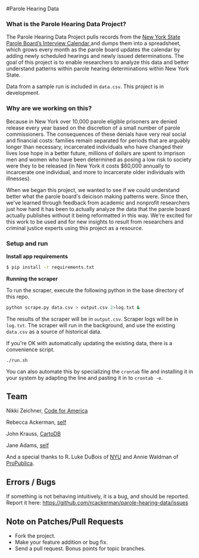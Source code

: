 #Parole Hearing Data

### What is the Parole Hearing Data Project?

The Parole Hearing Data Project pulls records from the <a href= "https://www.parole.ny.gov/calendar.html">New York State Parole Board’s Interview Calendar </a> and dumps them into a spreadsheet, which grows every month as the parole board updates the calendar by adding newly scheduled hearings and newly issued determinations.  The goal of this project is to enable researchers to analyze this data and better understand patterns within parole hearing determinations within New York State.

Data from a sample run is included in `data.csv`. This project is in development.

### Why are we working on this?

Because in New York over 10,000 parole eligible prisoners are denied release every year based on the discretion of a small number of parole commissioners. The consequences of these denials have very real social and financial costs: families remain separated for periods that are arguably longer than necessary, incarcerated individuals who have changed their lives lose hope in a better future, millions of dollars are spent to imprison men and women who have been determined as posing a low risk to society were they to be released (in New York it costs $60,000 annually to incarcerate one individual, and more to incarcerate older individuals with illnesses). 

When we began this project, we wanted to see if we could understand better what the parole board's deicison making patterns were. Since then, we've learned through feedback from academic and nonprofit researchers just how hard it has been to actually analyze the data that the parole board actually publishes without it being reformatted in this way. We're excited for this work to be used and for new insights to result from researchers and criminal justice experts using this project as a resource.

### Setup and run

**Install app requirements**

```bash
$ pip install -r requirements.txt
```

**Running the scraper**

To run the scraper, execute the following python in the base directory of this
repo.

```bash
python scrape.py data.csv > output.csv 2>log.txt &
```

The results of the scraper will be in `output.csv`. Scraper logs will be in
`log.txt`.  The scraper will run in the background, and use the existing
`data.csv` as a source of historical data.

If you're OK with automatically updating the existing data, there is
a convenience script.

    ./run.sh

You can also automate this by specializing the `crontab` file and installing it
in your system by adapting the line and pasting it in to `crontab -e`.

## Team

Nikki Zeichner, <a href= "http://codeforamerica.org">Code for America</a>

Rebecca Ackerman, <a href="http://twitter.com/aka_rca">self</a> 

John Krauss, <a href= "http://cartodb.com">CartoDB</a> 

Jane Adams, <a href="http://twitter.com/thejunglejane">self</a>

And a special thanks to R. Luke DuBois of <a href= "http://engineering.nyu.edu/user/1797">NYU</a> and Annie Waldman of <a href= "http://www.propublica.org/site/author/annie_waldman">ProPublica</a>.

## Errors / Bugs

If something is not behaving intuitively, it is a bug, and should be reported.
Report it here: https://github.com/rcackerman/parole-hearing-data/issues

## Note on Patches/Pull Requests

* Fork the project.
* Make your feature addition or bug fix.
* Send a pull request. Bonus points for topic branches.
